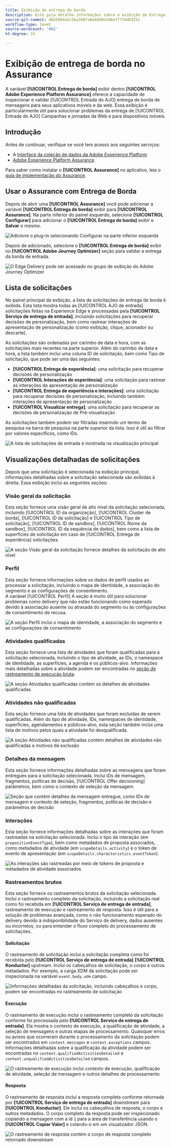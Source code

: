 ```yaml
---
title: Exibição de entrega de borda
description: Este guia detalha informações sobre a exibição de Entrega de borda no Adobe Experience Platform Assurance.
source-git-commit: d6b5894a5c5ba3907a8e6dd0d1864f773dd6325c
workflow-type: tm+mt
source-wordcount: '962'
ht-degree: 1%

---
```


# Exibição de entrega de borda no Assurance

A variável **[!UICONTROL Entrega de borda]** exibir dentro **[!UICONTROL Adobe Experience Platform Assurance]** oferece a capacidade de inspecionar e validar [!UICONTROL Entrada do AJO] entrega de borda de mensagens para seus aplicativos móveis e da web. Essa exibição é particularmente útil para solucionar problemas da entrega de [!UICONTROL Entrada do AJO] Campanhas e jornadas da Web e para dispositivos móveis.

## Introdução

Antes de continuar, verifique se você tem acesso aos seguintes serviços:

- A [Interface da coleção de dados da Adobe Experience Platform](https://experience.adobe.com/#/data-collection/)
- [Adobe Experience Platform Assurance](https://experience.adobe.com/assurance)

Para saber como instalar o **[!UICONTROL Assurance]** no aplicativo, leia o [guia de implementação do Assurance](../tutorials/implement-assurance.md).

## Usar o Assurance com Entrega de Borda

Depois de abrir uma **[!UICONTROL Assurance]** você pode adicionar a variável **[!UICONTROL Entrega de borda]** exibir para **[!UICONTROL Assurance]**. Na parte inferior do painel esquerdo, selecione **[!UICONTROL Configurar]** para adicionar o **[!UICONTROL Entrega de borda]** exibir e **Salvar** o mesmo.

![Adicione o plug-in selecionando Configurar na parte inferior esquerda](./images/edge-delivery/add-plugin.png)

Depois de adicionado, selecione o **[!UICONTROL Entrega de borda]** exibir no **[!UICONTROL Adobe Journey Optimizer]** seção para validar a entrega da borda de entrada.

![O Edge Delivery pode ser acessado no grupo de exibição do Adobe Journey Optimizer](./images/edge-delivery/ajo-plugins.png)

## Lista de solicitações

No painel principal da exibição, a lista de solicitações de entrega de borda é exibida. Esta lista mostra todas as [!UICONTROL AJO de entrada] solicitações feitas na Experience Edge e processadas pela **[!UICONTROL Serviço de entrega de entrada]**, incluindo solicitações para recuperar decisões de personalização, bem como rastrear interações de apresentação de personalização (como exibição, clique, acionador ou descarte).

As solicitações são ordenadas por carimbo de data e hora, com as solicitações mais recentes na parte superior. Além do carimbo de data e hora, a lista também inclui uma coluna ID de solicitação, bem como Tipo de solicitação, que pode ser uma das seguintes:

- **[!UICONTROL Entrega de experiência]**: uma solicitação para recuperar decisões de personalização
- **[!UICONTROL Interações de experiência]**: uma solicitação para rastrear as interações da apresentação de personalização
- **[!UICONTROL Entrega de experiência e interações]**: uma solicitação para recuperar decisões de personalização, incluindo também interações de apresentação de personalização
- **[!UICONTROL Visualizar entrega]**: uma solicitação para recuperar as decisões de personalização de Pré-visualização

As solicitações também podem ser filtradas inserindo um termo de pesquisa na barra de pesquisa na parte superior da lista. Isso é útil ao filtrar por valores específicos, como IDs.

![A lista de solicitações de entrada é mostrada na visualização principal](./images/edge-delivery/request-list.png)

## Visualizações detalhadas de solicitações

Depois que uma solicitação é selecionada na exibição principal, informações detalhadas sobre a solicitação selecionada são exibidas à direita. Essa exibição inclui as seguintes seções:

### Visão geral da solicitação

Esta seção fornece uma visão geral de alto nível da solicitação selecionada, incluindo [!UICONTROL ID da organização], [!UICONTROL Cluster de borda], [!UICONTROL ID da solicitação] e [!UICONTROL Tipo de solicitação], [!UICONTROL ID de sandbox], [!UICONTROL Nome da sandbox], [!UICONTROL ID da sequência de dados], bem como a lista de superfícies de solicitação em caso de [!UICONTROL Entrega de experiência] solicitações.

![A seção Visão geral da solicitação fornece detalhes da solicitação de alto nível](./images/edge-delivery/request-overview.png)

### Perfil

Esta seção fornece informações sobre os dados de perfil usados ao processar a solicitação, incluindo o mapa de identidade, a associação do segmento e as configurações de consentimento.\
A variável [!UICONTROL Perfil] A seção é muito útil para solucionar problemas como delivery que não estão funcionando como esperado devido à associação ausente ou atrasada do segmento ou às configurações de consentimento de recusa.

![A seção Perfil inclui o mapa de identidade, a associação do segmento e as configurações de consentimento](./images/edge-delivery/profile.png)

### Atividades qualificadas

Esta seção fornece uma lista de atividades que foram qualificadas para a solicitação selecionada, incluindo o tipo de atividade, as IDs, o namespace de identidade, as superfícies, a agenda e os públicos-alvo. Informações mais detalhadas sobre a atividade podem ser encontradas no [seção de rastreamento de execução bruta](#execution).

![A seção Atividades qualificadas contém os detalhes de atividades qualificadas](./images/edge-delivery/qualified-activities.png)

### Atividades não qualificadas

Esta seção fornece uma lista de atividades que foram excluídas de serem qualificadas. Além do tipo de atividade, IDs, namespaces de identidade, superfícies, agendamentos e públicos-alvo, esta seção também inclui uma lista de motivos pelos quais a atividade foi desqualificada.

![A seção Atividades não qualificadas contém detalhes de atividades não qualificadas e motivos de exclusão](./images/edge-delivery/unqualified-activities.png)

### Detalhes da mensagem

Esta seção fornece informações detalhadas sobre as mensagens que foram entregues para a solicitação selecionada. Inclui IDs de mensagem, fragmentos, políticas de decisão, [!UICONTROL Offer decisioning] parâmetros, bem como o contexto de seleção da mensagem.

![Seção que contém detalhes da mensagem entregue, como IDs de mensagem e contexto de seleção, fragmentos, políticas de decisão e parâmetros de decisão](./images/edge-delivery/message-details.png)

### Interações

Esta seção fornece informações detalhadas sobre as interações que foram rastreadas na solicitação selecionada. Inclui o tipo de interação (em `propositionEventType`), bem como metadados de proposta associados, como metadados de atividade (em `scopeDetails.activity`) e o token de evento de apresentação (em `scopeDetails.characteristics.eventToken`).

![As interações são rastreadas por meio de tokens de proposta e metadados de atividade associados](./images/edge-delivery/interactions.png)

### Rastreamentos brutos

Esta seção fornece os rastreamentos brutos da solicitação selecionada. Inclui o rastreamento completo da solicitação, incluindo a solicitação real como foi recebida em **[!UICONTROL Serviço de entrega de entrada]**, rastreamento de execução e rastreamento de resposta. Isso é útil para a solução de problemas avançada, como o não funcionamento esperado do delivery devido à indisponibilidade do Serviço de delivery, dados ausentes ou incorretos, ou para entender o fluxo completo do processamento de solicitações.

#### Solicitação

O rastreamento de solicitação inclui a solicitação completa como foi recebida pelo **[!UICONTROL Serviço de entrega de entrada]** **[!UICONTROL Konductor]** upstream. Inclui os cabeçalhos de solicitação, o corpo e outros metadados. Por exemplo, a carga XDM da solicitação pode ser inspecionada na variável `event.body.xdm` campo.

![Informações detalhadas da solicitação, incluindo cabeçalhos e corpo, podem ser encontradas no rastreamento de solicitação](./images/edge-delivery/request.png)

#### Execução

O rastreamento de execução inclui o rastreamento completo da solicitação conforme foi processada pelo **[!UICONTROL Serviço de entrega de entrada]**. Ela mostra o contexto de execução, a qualificação de atividade, a seleção de mensagens e outras etapas de processamento. Quaisquer erros ou avisos que ocorreram durante o processamento da solicitação podem ser encontrados em `context.messages` e `context.exceptions` campos. Informações detalhadas sobre a qualificação da atividade podem ser encontradas no `context.qualifiedActivitiesDetailed` e `context.unqualifiedActivitiesDetailed` campos.

![O rastreamento de execução inclui contexto de execução, qualificação de atividade, seleção de mensagem e outros detalhes de processamento](./images/edge-delivery/execution.png)

#### Resposta

O rastreamento de resposta inclui a resposta completa conforme retornada por **[!UICONTROL Serviço de entrega de entrada]** downstream para **[!UICONTROL Konductor]**. Ele inclui os cabeçalhos de resposta, o corpo e outros metadados. O corpo completo da resposta pode ser inspecionado copiando a mensagem com a id `1` para a área de transferência usando o **[!UICONTROL Copiar Valor]** e colando-o em um visualizador JSON.

![O rastreamento de resposta contém o corpo de resposta completo retornado downstream](./images/edge-delivery/response.png)
